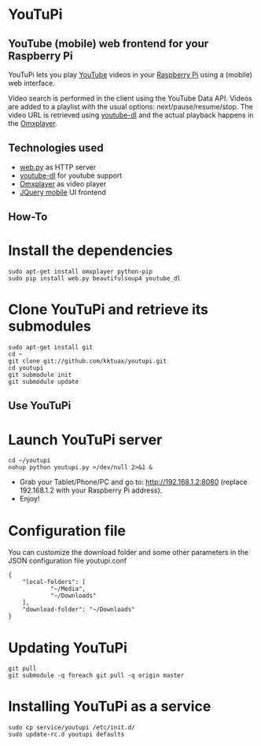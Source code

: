 YouTuPi
=======

YouTube (mobile) web frontend for your Raspberry Pi
---------------------------------------------------

YouTuPi lets you play [YouTube](http://www.youtube.com/) videos in your [Raspberry Pi](http://www.raspberrypi.org/) using a (mobile) web interface. 

Video search is performed in the client using the YouTube Data API. Videos are added to a playlist with the usual options: next/pause/resume/stop. The video URL is retrieved using [youtube-dl](http://rg3.github.com/youtube-dl/) and the actual playback happens in the [Omxplayer](https://github.com/huceke/omxplayer).

Technologies used
-----------------

 * [web.py](http://webpy.org/) as HTTP server 
 * [youtube-dl](http://rg3.github.com/youtube-dl/) for youtube support  
 * [Omxplayer](https://github.com/huceke/omxplayer) as video player
 * [JQuery mobile](http://jquerymobile.com) UI frontend

How-To
----------

# Install the dependencies

    sudo apt-get install omxplayer python-pip
    sudo pip install web.py beautifulsoup4 youtube_dl

# Clone YouTuPi and retrieve its submodules

    sudo apt-get install git
    cd ~
    git clone git://github.com/kktuax/youtupi.git
    cd youtupi
    git submodule init
    git submodule update

Use YouTuPi
-----------

# Launch YouTuPi server

    cd ~/youtupi
    nohup python youtupi.py >/dev/null 2>&1 &

 * Grab your Tablet/Phone/PC and go to: http://192.168.1.2:8080 (replace 192.168.1.2 with your Raspberry Pi address).
 * Enjoy!

# Configuration file

You can customize the download folder and some other parameters in the JSON configuration file youtupi.conf

    {
        "local-folders": [
                "~/Media",
                "~/Downloads"
        ],
        "download-folder": "~/Downloads"
    }


# Updating YouTuPi

    git pull
    git submodule -q foreach git pull -q origin master
    
# Installing YouTuPi as a service

    sudo cp service/youtupi /etc/init.d/
    sudo update-rc.d youtupi defaults
